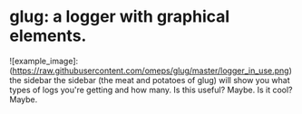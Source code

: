 # glug: a logger with graphical elements.
![example_image]: (https://raw.githubusercontent.com/omeps/glug/master/logger_in_use.png)  
the sidebar
the sidebar (the meat and potatoes of glug) will show you 
what types of logs you're getting and how many. Is this useful? 
Maybe. Is it cool? Maybe.
